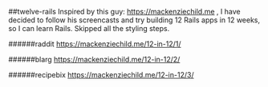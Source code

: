 ##twelve-rails
Inspired by this guy: https://mackenziechild.me , I have decided to follow his screencasts and try building 12 Rails apps in 12 weeks, so I can learn Rails. Skipped all the styling steps.

######raddit
https://mackenziechild.me/12-in-12/1/

######blarg
https://mackenziechild.me/12-in-12/2/

######recipebix
https://mackenziechild.me/12-in-12/3/